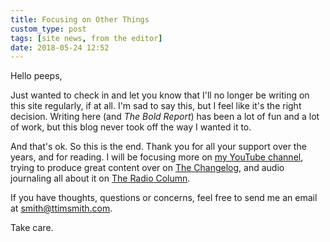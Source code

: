 ```yaml
---
title: Focusing on Other Things
custom_type: post
tags: [site news, from the editor]
date: 2018-05-24 12:52
---
```


Hello peeps,

Just wanted to check in and let you know that I'll no longer be writing on this site regularly, if at all. I'm sad to say this, but I feel like it's the right decision. Writing here (and *The Bold Report*) has been a lot of fun and a lot of work, but this blog never took off the way I wanted it to.

And that's ok. So this is the end. Thank you for all your support over the years, and for reading. I will be focusing more on [my YouTube channel](https://www.youtube.com/smithtimmytim), trying to produce great content over on [The Changelog](https://changelog.com), and audio journaling all about it on [The Radio Column](https://ttimsmith.com/podcasts/column/). 

If you have thoughts, questions or concerns, feel free to send me an email at <smith@ttimsmith.com>.

Take care.
